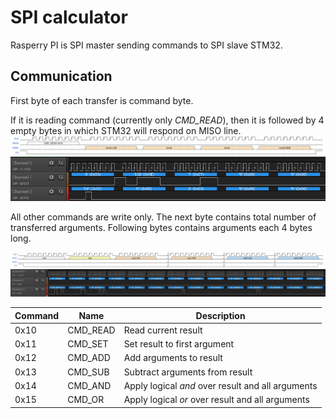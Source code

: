 # SPI calculator
Rasperry PI is SPI master sending commands to SPI slave STM32.

## Communication
First byte of each transfer is command byte.

If it is reading command (currently only *CMD_READ*), then it is followed by 4 empty bytes in which STM32 will respond on MISO line.
![Time diagram of reading from slave](doc/prot_read.png)
![Example capture of read communication](doc/read.png)

All other commands are write only. The next byte contains total number of transferred arguments. Following bytes contains arguments each 4 bytes long.

![Time diagram of command](doc/prot_cmd.png)
![Example capture of add command](doc/add.png)

Command | Name          | Description
--------| ------------- | ------------------
0x10    | CMD_READ      | Read current result
0x11    | CMD_SET       | Set result to first argument
0x12    | CMD_ADD       | Add arguments to result
0x13    | CMD_SUB       | Subtract arguments from result
0x14    | CMD_AND       | Apply logical *and* over result and all arguments
0x15    | CMD_OR        | Apply logical *or* over result and all arguments
